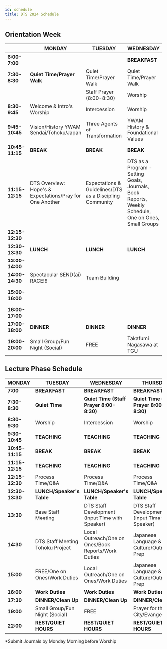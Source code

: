 ```yaml
---
id: schedule
title: DTS 2024 Schedule
---
```


## Orientation Week

|                | MONDAY          | TUESDAY          | WEDNESDAY       | THURSDAY         | FRIDAY           | SATURDAY      | SUNDAY              |
|---------------------------------------------------|-----------------|------------------|-----------------|------------------|------------------|---------------|---------------------|
| **6:00-7:00**                                     |                 |                  | **BREAKFAST**   | **BREAKFAST**    | **BREAKFAST**    |               |                     |
| **7:30-8:30**                                     | **Quiet Time/Prayer Walk** | Quiet Time/Prayer Walk | Quiet Time/Prayer Walk | Devotional/Tohoku/UUPG | Intercession |               |                     |
|                                                   |                 | Staff Prayer (8:00-8:30) | Worship         | Devotional       | Intercession    |               | CHURCH/Meet up with Locals |
| **8:30-9:45**                                     | Welcome & Intro's Worship | Intercession | Worship         | God's Big Story  | God's Big Story  | REST DAY      |                     |
| **9:45-10:45**                                    | Vision/History YWAM Sendai/Tohoku/Japan | Three Agents of Transformation | YWAM History & Foundational Values | God's Big Story | God's Big Story |               |                     |
| **10:45-11:15**                                   | **BREAK**       | **BREAK**        | **BREAK**       | **BREAK**        | **BREAK**        |               |                     |
| **11:15-12:15**                                   | DTS Overview: Hope's & Expectations/Pray for One Another | Expectations & Guidelines/DTS as a Discipling Community | DTS as a Program - Setting Goals, Journals, Book Reports, Weekly Schedule, One on Ones, Small Groups | God's Big Story | God's Big Story |               |                     |
| **12:15-12:30**                                   |                 |                  |                 |                  |                  |               |                     |
| **12:30-13:30**                                   | **LUNCH**       | **LUNCH**        | **LUNCH**       | **LUNCH**        | **LUNCH**        | **LUNCH**     | **LUNCH**            |
| **13:00-14:00**                                   |                 |                  |                 |                  | Lunch Clean Up   |               |                     |
| **14:00-14:30**                                   | Spectacular SEND(ai) RACE!!! | Team Building |                 | FREE (Meet at 16:40 to go to TGU) | FREE          |               |                     |
| **15:00-16:00**                                   |                 |                  |                 |                  | CLEAN UP & MOVE TO SEMINARY |               |                     |
| **16:00-17:00**                                   |                 |                  |                 |                  | Work Duty Orientation |               |                     |
| **17:00-18:00**                                   | **DINNER**      | **DINNER**       | **DINNER**      | **DINNER**       | **DINNER**       |               |                     |
| **19:00-20:00**                                   | Small Group/Fun Night (Social) | FREE           | Takafumi Nagasawa at TGU | Community Night (Worship & Word) | Fun Night       |               |                     |

## Lecture Phase Schedule

| **MONDAY**                  | **TUESDAY**            | **WEDNESDAY**                        | **THURSDAY**                      | **FRIDAY**                         | **SATURDAY**         | **SUNDAY**               |
|-----------------------------|------------------------|--------------------------------------|-----------------------------------|------------------------------------|----------------------|--------------------------|
| **7:00**                    | **BREAKFAST**          | **BREAKFAST**                        | **BREAKFAST**                     | **BREAKFAST**                      |                      |                          |
| **7:30-8:30**               | **Quiet Time**         | **Quiet Time (Staff Prayer 8:00-8:30)** | **Quiet Time (Staff Prayer 8:00-8:30)** | **Quiet Time/Devotional/Tohoku/UUPG** | **Quiet Time/Intercession** | **CHURCH/Meet up with Locals** |
| **8:30-9:30**               | Worship                | Intercession                         | Worship                           | Devotional/Tohoku/UUPG              | Intercession                     |                          |
| **9:30-10:45**              | **TEACHING**           | **TEACHING**                         | **TEACHING**                      | **TEACHING**                       | **TEACHING**          |                          |
| **10:45-11:15**             | **BREAK**              | **BREAK**                            | **BREAK**                         | **BREAK**                          | **BREAK**             |                          |
| **11:15-12:15**             | **TEACHING**           | **TEACHING**                         | **TEACHING**                      | **TEACHING**                       | **TEACHING**          |                          |
| **12:15-12:30**             | Process Time/Q&A       | Process Time/Q&A                     | Process Time/Q&A                  | Process Time/Q&A                   | Process Time/Q&A      |                          |
| **12:30-13:30**             | **LUNCH/Speaker's Table** | **LUNCH/Speaker's Table**             | **LUNCH/Speaker's Table**         | **LUNCH/Speaker's Table**          | **LUNCH/Speaker's Table** |                          |
| **13:30**                   | Base Staff Meeting     | DTS Staff Development (Input Time with Speaker) | DTS Staff Development (Input Time with Speaker) | DTS Staff Development (Input Time with Speaker) | Small Group (Process)   |                          |
| **14:30**                   | DTS Staff Meeting Tohoku Project | Local Outreach/One on Ones/Book Reports/Work Duties | Japanese Language & Culture/Outreach Prep | Local Outreach/One on Ones/Book Reports/Work Duties | Staff Debriefing        |                          |
| **15:00**                   | FREE/One on Ones/Work Duties | Local Outreach/One on Ones/Work Duties | Japanese Language & Culture/Outreach Prep | Local Outreach/One on Ones/Work Duties | Book Reports/Work Duties |                          |
| **16:00**                   | **Work Duties**        | **Work Duties**                      | **Work Duties**                   | **Work Duties**                    | **Work Duties**       |                          |
| **17:30**                   | **DINNER/Clean Up**    | **DINNER/Clean Up**                  | **DINNER/Clean Up**               | **DINNER/Clean Up**                | **DINNER/Clean Up**   |                          |
| **19:00**                   | Small Group/Fun Night (Social) | FREE                                | Prayer for the City/Evangelism    | Community Night (Worship & Word)   | TBA                  |                          |
| **22:00**                   | **REST/QUIET HOURS**   | **REST/QUIET HOURS**                 | **REST/QUIET HOURS**              | **REST/QUIET HOURS**               | **REST/QUIET HOURS**  |                          |

*Submit Journals by Monday Morning before Worship
